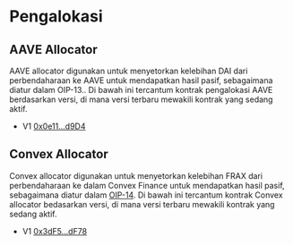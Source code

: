 # Pengalokasi

## AAVE Allocator

AAVE allocator digunakan untuk menyetorkan kelebihan DAI dari perbendaharaan ke AAVE untuk mendapatkan hasil pasif, sebagaimana diatur dalam OIP-13.. Di bawah ini tercantum kontrak pengalokasi AAVE berdasarkan versi, di mana versi terbaru mewakili kontrak yang sedang aktif.

* V1 [0x0e11...d9D4](https://etherscan.io/address/0x0e1177e47151Be72e5992E0975000E73Ab5fd9D4)

## Convex Allocator

Convex allocator digunakan untuk menyetorkan kelebihan FRAX dari perbendaharaan ke dalam Convex Finance untuk mendapatkan hasil pasif, sebagaimana diatur dalam [OIP-14](https://snapshot.org/#/olympusdao.eth/proposal/QmdGHMWvtjPzUvSiWQiiaMYFLLWgg9yq3E2HdPbdhMLHrZ). Di bawah ini tercantum kontrak Convex allocator bedasarkan versi, di mana versi terbaru mewakili kontrak yang sedang aktif.

* V1 [0x3dF5...dF78](https://etherscan.io/address/0x3dF5A355457dB3A4B5C744B8623A7721BF56dF78)
